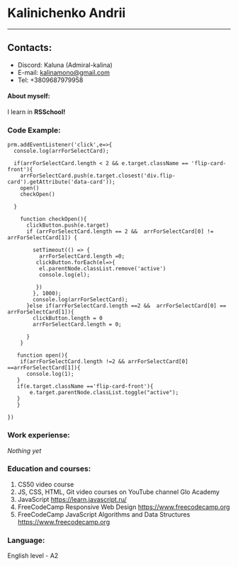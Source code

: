# Kalinichenko Andrii

****************************************************************

## **Contacts:**
* Discord: Kaluna (Admiral-kalina)
* E-mail: kalinamono@gmail.com
* Tel: +3809687979958

#### **About myself:**

I learn in **RSSchool!**

### **Code Example:**

```
prm.addEventListener('click',e=>{
  console.log(arrForSelectCard);

  if(arrForSelectCard.length < 2 && e.target.className == 'flip-card-front'){
    arrForSelectCard.push(e.target.closest('div.flip-card').getAttribute('data-card'));
    open()
    checkOpen()

  }
  
    function checkOpen(){
      clickButton.push(e.target)
      if (arrForSelectCard.length == 2 &&  arrForSelectCard[0] != arrForSelectCard[1]) {

        setTimeout(() => {
          arrForSelectCard.length =0;
         clickButton.forEach(el=>{
          el.parentNode.classList.remove('active')
          console.log(el);
  
         })
        }, 1000);
        console.log(arrForSelectCard);
      }else if(arrForSelectCard.length ==2 &&  arrForSelectCard[0] == arrForSelectCard[1]){
        clickButton.length = 0
        arrForSelectCard.length = 0;
        
      }
    }

   function open(){
    if(arrForSelectCard.length !=2 && arrForSelectCard[0] ==arrForSelectCard[1]){
      console.log(1);
   }
   if(e.target.className =='flip-card-front'){
       e.target.parentNode.classList.toggle("active");
   }
   }
 
})
```

### **Work experiense:**
*Nothing yet*

### **Education and courses:**
1. CS50 video course
2. JS, CSS, HTML, Git video courses on YouTube channel Glo Academy
3. JavaScript https://learn.javascript.ru/
4. FreeCodeCamp Responsive Web Design https://www.freecodecamp.org
5. FreeCodeCamp JavaScript Algorithms and Data Structures https://www.freecodecamp.org

### **Language:**

English level - A2